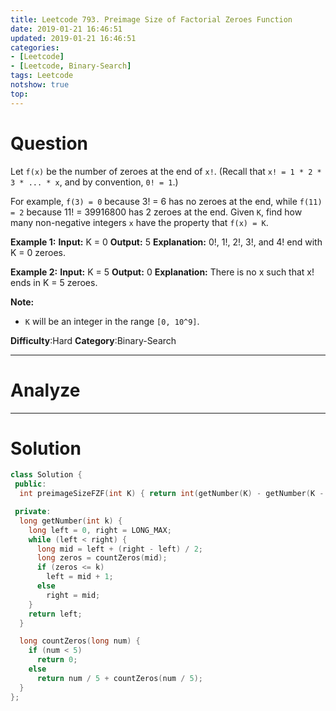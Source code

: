 ```yaml
---
title: Leetcode 793. Preimage Size of Factorial Zeroes Function
date: 2019-01-21 16:46:51
updated: 2019-01-21 16:46:51
categories: 
- [Leetcode]
- [Leetcode, Binary-Search]
tags: Leetcode
notshow: true
top:
---
```


# Question

Let  `f(x)`  be the number of zeroes at the end of  `x!`. (Recall that  `x! = 1 * 2 * 3 * ... * x`, and by convention,  `0! = 1`.)

For example,  `f(3) = 0`  because 3! = 6 has no zeroes at the end, while  `f(11) = 2`  because 11! = 39916800 has 2 zeroes at the end. Given  `K`, find how many non-negative integers  `x`  have the property that  `f(x) = K`.

**Example 1:**
**Input:** K = 0
**Output:** 5
**Explanation:** 0!, 1!, 2!, 3!, and 4! end with K = 0 zeroes.

**Example 2:**
**Input:** K = 5
**Output:** 0
**Explanation:** There is no x such that x! ends in K = 5 zeroes.

**Note:**

- `K`  will be an integer in the range  `[0, 10^9]`.

**Difficulty**:Hard
**Category**:Binary-Search

<!-- more -->

------------

# Analyze

------------

# Solution

```cpp
class Solution {
 public:
  int preimageSizeFZF(int K) { return int(getNumber(K) - getNumber(K - 1)); }

 private:
  long getNumber(int k) {
    long left = 0, right = LONG_MAX;
    while (left < right) {
      long mid = left + (right - left) / 2;
      long zeros = countZeros(mid);
      if (zeros <= k)
        left = mid + 1;
      else
        right = mid;
    }
    return left;
  }

  long countZeros(long num) {
    if (num < 5)
      return 0;
    else
      return num / 5 + countZeros(num / 5);
  }
};

```

<!-- 
------------

# Leetcode Question Summary


------------ -->
